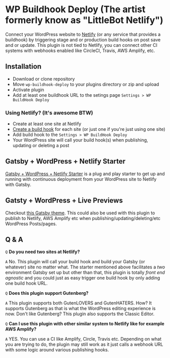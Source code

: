 # WP Buildhook Deploy (The artist formerly know as "LittleBot Netlify")

Connect your WordPress website to [Netlify](https://www.netlify.com/) (or any service that provides a buildhook) by triggering stage and or production build hooks on post save and or update. This plugin is not tied to Netlify, you can connect other CI systems with webhooks enabled like CircleCI, Travis, AWS Amplify, etc.

## Installation

- Download or clone repository
- Move `wp-buildhook-deploy` to your plugins directory or zip and upload
- Activate plugin
- Add at least one buildhook URL to the setings page `Settings > WP BuildHook Deploy`

### Using Netlify? (It's awesome BTW)

- Create at least one site at Netlify
- [Create a build hook](https://www.netlify.com/docs/webhooks/) for each site (or just one if you're just using one site)
- Add build hook to the `Settings > WP BuildHook Deploy`
- Your WordPress site will call your build hook(s) when publishing, updating or deleting a post

## Gatsby + WordPress + Netlify Starter

[Gatsby + WordPress + Netlify Starter](https://github.com/justinwhall/gatsby-wordpress-netlify-starter) is a plug and play starter to get up and running with continuous deployment from your WordPress site to Netlify with Gatsby.

## Gatsty + WordPress + Live Previews

Checkout [this Gatsby theme](https://github.com/justinwhall/wordpress-gatsby-preview-starter). This could also be used with this plugin to publish to Netlify, AWS Amplify etc when publishing/updating/deleting/etc WordPress Posts/pages.

## Q & A

`Q` **Do you need two sites at Netlify?**

`A` No. This plugin will call your build hook and build your Gatsby (or whatever) site no matter what. The starter mentioned above facilitates a _two_ environment Gatsby set up but other than that, this plugin is totally _front end agnostic_ and you could just as easy trigger one build hook by only adding one build hook URL.

`Q` **Does this plugin support Gutenberg?**

`A` This plugin supports both GutenLOVERS and GutenHATERS. How? It supports Gutenberg as that is what the WordPress editing experience is now. Don't like Gutenberg? This plugin also supports the Classic Editor.

`Q` **Can I use this plugin with other similar system to Netlify like for example AWS Amplify?**

`A` YES. You can use a CI like Amplify, Circle, Travis etc. Depending on what you are trying to do, the plugin may still work as it just calls a webhook URL with some logic around various publishing hooks.
